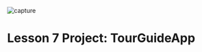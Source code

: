 ![capture](https://cloud.githubusercontent.com/assets/8655686/16544934/042a313c-40cd-11e6-9b28-751fda1bbcc0.png)

# Lesson 7 Project: TourGuideApp
